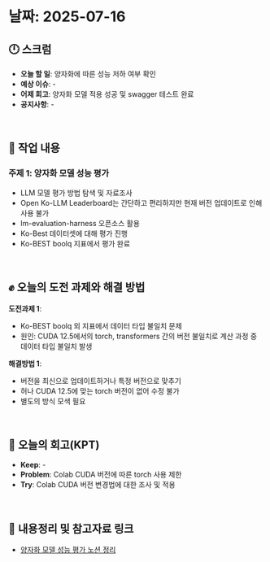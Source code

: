 # 날짜: 2025-07-16

## 🕛 스크럼
- **오늘 할 일**: 양자화에 따른 성능 저하 여부 확인
- **예상 이슈**: -
- **어제 회고**: 양자화 모델 적용 성공 및 swagger 테스트 완료
- **공지사항**: -

<br>

## 💼 작업 내용
### 주제 1: 양자화 모델 성능 평가
- LLM 모델 평가 방법 탐색 및 자료조사
- Open Ko-LLM Leaderboard는 간단하고 편리하지만 현재 버전 업데이트로 인해 사용 불가
- lm-evaluation-harness 오픈소스 활용
- Ko-Best 데이터셋에 대해 평가 진행
- Ko-BEST boolq 지표에서 평가 완료

<br>

## ✊ 오늘의 도전 과제와 해결 방법
**도전과제 1**: 
- Ko-BEST boolq 외 지표에서 데이터 타입 불일치 문제
- 원인: CUDA 12.5에서의 torch, transformers 간의 버전 불일치로 계산 과정 중 데이터 타입 불일치 발생

**해결방법 1**: 
- 버전을 최신으로 업데이트하거나 특정 버전으로 맞추기
- 허나 CUDA 12.5에 맞는 torch 버전이 없어 수정 불가
- 별도의 방식 모색 필요

<br>

## 🤔 오늘의 회고(KPT)
- **Keep**: -
- **Problem**: Colab CUDA 버전에 따른 torch 사용 제한
- **Try**: Colab CUDA 버전 변경법에 대한 조사 및 적용

<br>

## 🔗 내용정리 및 참고자료 링크
- [양자화 모델 성능 평가 노션 정리](https://grizzly-crater-c04.notion.site/23175a6ebc0a80f9a302f79811ef6550?source=copy_link)
